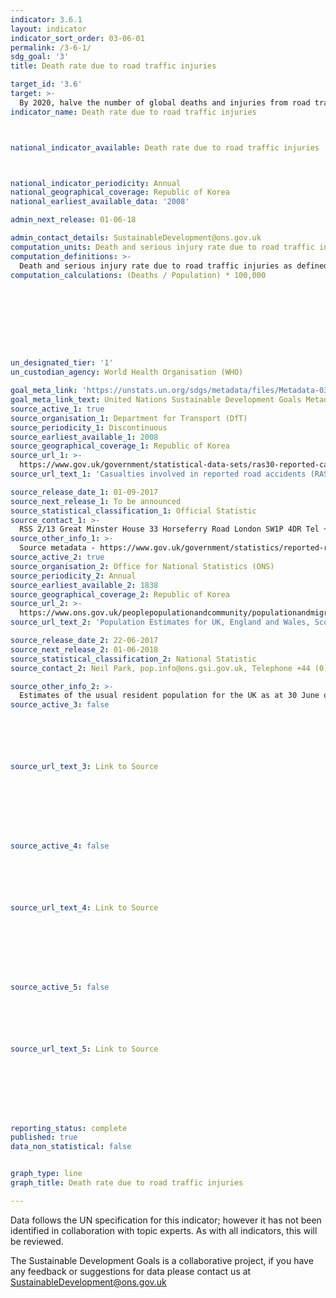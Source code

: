 ```yaml
---
indicator: 3.6.1
layout: indicator
indicator_sort_order: 03-06-01
permalink: /3-6-1/
sdg_goal: '3'
title: Death rate due to road traffic injuries

target_id: '3.6'
target: >-
  By 2020, halve the number of global deaths and injuries from road traffic accidents
indicator_name: Death rate due to road traffic injuries



national_indicator_available: Death rate due to road traffic injuries



national_indicator_periodicity: Annual
national_geographical_coverage: Republic of Korea
national_earliest_available_data: '2008'

admin_next_release: 01-06-18

admin_contact_details: SustainableDevelopment@ons.gov.uk
computation_units: Death and serious injury rate due to road traffic injuries
computation_definitions: >-
  Death and serious injury rate due to road traffic injuries as defined as the number of road traffic fatal injury deaths per 100,000 population.
computation_calculations: (Deaths / Population) * 100,000









un_designated_tier: '1'
un_custodian_agency: World Health Organisation (WHO)

goal_meta_link: 'https://unstats.un.org/sdgs/metadata/files/Metadata-03-06-01.pdf'
goal_meta_link_text: United Nations Sustainable Development Goals Metadata (PDF 213 KB)
source_active_1: true
source_organisation_1: Department for Transport (DfT)
source_periodicity_1: Discontinuous
source_earliest_available_1: 2008
source_geographical_coverage_1: Republic of Korea
source_url_1: >-
  https://www.gov.uk/government/statistical-data-sets/ras30-reported-casualties-in-road-accidents.
source_url_text_1: 'Casualties involved in reported road accidents (RAS30)'

source_release_date_1: 01-09-2017
source_next_release_1: To be announced
source_statistical_classification_1: Official Statistic
source_contact_1: >-
  RSS 2/13 Great Minster House 33 Horseferry Road London SW1P 4DR Tel +44, (0) 20-7944 6595 E-mail roadacc.stats@dft.gsi.gov.uk
source_other_info_1: >-
  Source metadata - https://www.gov.uk/government/statistics/reported-road-casualties-great-britain-annual-report-2016 2008 values from - http://www.travelindependent.org.uk/files/rrcgb-2015.pdf
source_active_2: true
source_organisation_2: Office for National Statistics (ONS)
source_periodicity_2: Annual
source_earliest_available_2: 1838
source_geographical_coverage_2: Republic of Korea
source_url_2: >-
  https://www.ons.gov.uk/peoplepopulationandcommunity/populationandmigration/populationestimates/datasets/populationestimatesforukenglandandwalesscotlandandnorthernireland
source_url_text_2: 'Population Estimates for UK, England and Wales, Scotland and Northern Ireland'

source_release_date_2: 22-06-2017
source_next_release_2: 01-06-2018
source_statistical_classification_2: National Statistic
source_contact_2: Neil Park, pop.info@ons.gsi.gov.uk, Telephone +44 (0)1329 444661

source_other_info_2: >-
  Estimates of the usual resident population for the UK as at 30 June of the reference year. Provided by administrative area, single year of age and sex
source_active_3: false






source_url_text_3: Link to Source








source_active_4: false






source_url_text_4: Link to Source








source_active_5: false






source_url_text_5: Link to Source








reporting_status: complete
published: true
data_non_statistical: false


graph_type: line
graph_title: Death rate due to road traffic injuries

---
```

Data follows the UN specification for this indicator; however it has not been identified in collaboration with topic experts. As with all indicators, this will be reviewed.
  
The Sustainable Development Goals is a collaborative project, if you have any feedback or suggestions for data please contact us at <SustainableDevelopment@ons.gov.uk>


